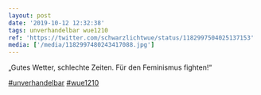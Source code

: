 ```yaml
---
layout: post
date: '2019-10-12 12:32:38'
tags: unverhandelbar wue1210
ref: 'https://twitter.com/schwarzlichtwue/status/1182997504025137153'
media: ['/media/1182997480243417088.jpg']
---
```

„Gutes Wetter, schlechte Zeiten. Für den Feminismus fighten!“

[#unverhandelbar](/t/unverhandelbar) [#wue1210](/t/wue1210) 